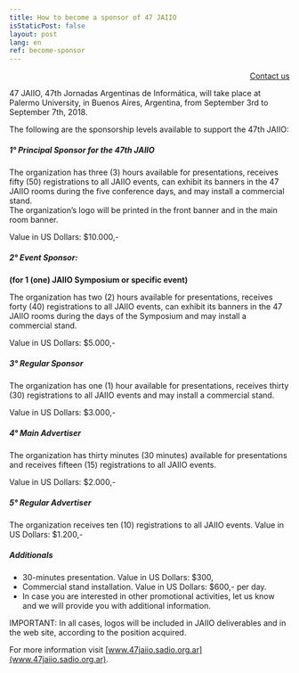 ```yaml
---
title: How to become a sponsor of 47 JAIIO
isStaticPost: false
layout: post
lang: en
ref: become-sponsor
---
```


<p align="right">
<a href="mailto:latinr@47jaiio.sadio.org.ar?subject=Sponsoring LarinR" class="btn btn-primary waves-effect waves-button waves-light waves-float"> Contact us </a>
</p>

47 JAIIO, 47th Jornadas Argentinas de Informática, will take place at Palermo
University, in Buenos Aires, Argentina, from September 3rd to September 7th, 2018.

The following are the sponsorship levels available to support the 47th JAIIO:

##### 1° Principal Sponsor for the 47th JAIIO

The organization has three (3) hours available for presentations, receives fifty (50) registrations to all JAIIO events, can exhibit its banners in the 47 JAIIO rooms during the five conference days, and may install a commercial stand.     
The organization’s logo will be printed in the front banner and in the main room banner.

Value in US Dollars: $10.000,-

##### 2° Event Sponsor: 
**(for 1 (one) JAIIO Symposium or specific event)**

The organization has two (2) hours available for presentations, receives forty (40) registrations to all JAIIO events, can exhibit its banners in the 47 JAIIO rooms during the days of the Symposium and may install a commercial stand.    

Value in US Dollars: $5.000,-

##### 3° Regular Sponsor

The organization has one (1) hour available for presentations, receives thirty (30) registrations to all JAIIO events and may install a commercial stand.

Value in US Dollars: $3.000,-

##### 4° Main Advertiser

The organization has thirty minutes (30 minutes) available for presentations and receives fifteen (15) registrations to all JAIIO events.

Value in US Dollars: $2.000,-

##### 5° Regular Advertiser

The organization receives ten (10) registrations to all JAIIO events.
Value in US Dollars: $1.200,-

##### Additionals
- 30-minutes presentation. Value in US Dollars: $300,
- Commercial stand installation. Value in US Dollars: $600,- per day.
- In case you are interested in other promotional activities, let us know and we will provide you with additional information.

IMPORTANT: In all cases, logos will be included in JAIIO deliverables and in the web site, according to the position acquired.

For more information visit [www.47jaiio.sadio.org.ar](www.47jaiio.sadio.org.ar).